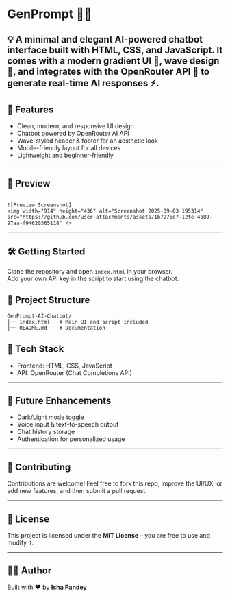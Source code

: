 # GenPrompt 💬🤖

## 💡 A minimal and elegant AI-powered chatbot interface built with **HTML**, **CSS**, and **JavaScript**. It comes with a modern gradient UI 🎨, wave design 🌊, and integrates with the **OpenRouter API** 🔑 to generate real-time AI responses ⚡.

## 🚀 Features

- Clean, modern, and responsive UI design
- Chatbot powered by OpenRouter AI API
- Wave-styled header & footer for an aesthetic look
- Mobile-friendly layout for all devices
- Lightweight and beginner-friendly

---

## 📸 Preview

```

![Preview Screenshot]
<img width="914" height="436" alt="Screenshot 2025-09-03 195314" src="https://github.com/user-attachments/assets/1b7275e7-12fe-4b89-97aa-f94620365118" />

```

---

## 🛠️ Getting Started

Clone the repository and open `index.html` in your browser.  
Add your own API key in the script to start using the chatbot.

## 📂 Project Structure

```
GenPrompt-AI-Chatbot/
│── index.html   # Main UI and script included
│── README.md    # Documentation
```

## 🧩 Tech Stack

- Frontend: HTML, CSS, JavaScript
- API: OpenRouter (Chat Completions API)

---

## 🌟 Future Enhancements

- Dark/Light mode toggle
- Voice input & text-to-speech output
- Chat history storage
- Authentication for personalized usage

---

## 🤝 Contributing

Contributions are welcome! Feel free to fork this repo, improve the UI/UX, or add new features, and then submit a pull request.

---

## 📜 License

This project is licensed under the **MIT License** – you are free to use and modify it.

---

## 👩‍💻 Author

Built with ❤️ by **Isha Pandey**

